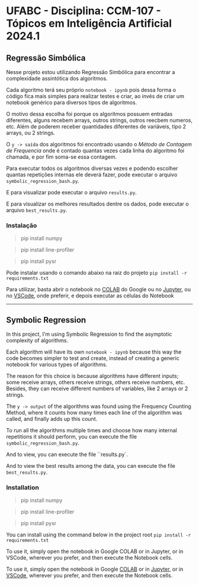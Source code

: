 # UFABC - Disciplina: CCM-107 - Tópicos em Inteligência Artificial 2024.1

## Regressão Simbólica

Nesse projeto estou utilizando Regressão Simbólica para encontrar a complexidade assintótica dos algoritmos.

Cada algoritmo terá seu próprio `notebook - ipynb` pois dessa forma o código fica mais simples para realizar testes e criar, ao invés de criar um notebook genérico para diversos tipos de algoritmos.

O motivo dessa escolha foi porque os algoritmos possuem entradas diferentes, alguns recebem arrays, outros strings, outros reecbem numeros, etc. Além de poderem receber quantidades diferentes de variáveis, tipo 2 arrays, ou 2 strings.

O `y -> saída` dos algoritmos foi encontrado usando o *Método de Contagem de Frequencia* onde é contado quantas vezes cada linha do algoritmo foi chamada, e por fim soma-se essa contagem.

Para executar todos os algoritmos diversas vezes e podendo escolher quantas repetições internas ele deverá fazer, pode executar o arquivo `symbolic_regression_bash.py`.

E para visualizar pode executar o arquivo `results.py`.

E para visualizar os melhores resultados dentre os dados, pode executar o arquivo `best_results.py`.

### Instalação

>pip install numpy

>pip install line-profiler

>pip install pysr

Pode instalar usando o comando abaixo na raiz do projeto
`pip install -r requirements.txt`

Para utilizar, basta abrir o notebook no [COLAB](https://colab.research.google.com/) do Google ou no [Jupyter](https://jupyter.org/install), ou no [VSCode](https://code.visualstudio.com/), onde preferir, e depois executar as células do Notebook

---

## Symbolic Regression

In this project, I'm using Symbolic Regression to find the asymptotic complexity of algorithms.

Each algorithm will have its own `notebook - ipynb` because this way the code becomes simpler to test and create, instead of creating a generic notebook for various types of algorithms.

The reason for this choice is because algorithms have different inputs; some receive arrays, others receive strings, others receive numbers, etc. Besides, they can receive different numbers of variables, like 2 arrays or 2 strings.

The `y -> output` of the algorithms was found using the Frequency Counting Method, where it counts how many times each line of the algorithm was called, and finally adds up this count.

To run all the algorithms multiple times and choose how many internal repetitions it should perform, you can execute the file `symbolic_regression_bash.py`.

And to view, you can execute the file ``results.py`.

And to view the best results among the data, you can execute the file `best_results.py`.

### Installation

>pip install numpy

>pip install line-profiler

>pip install pysr

You can install using the command below in the project root
`pip install -r requirements.txt`

To use it, simply open the notebook in Google COLAB or in Jupyter, or in VSCode, wherever you prefer, and then execute the Notebook cells.

To use it, simply open the notebook in Google [COLAB](https://colab.research.google.com/)  or in [Jupyter](https://jupyter.org/install), or in [VSCode](https://code.visualstudio.com/), wherever you prefer, and then execute the Notebook cells.